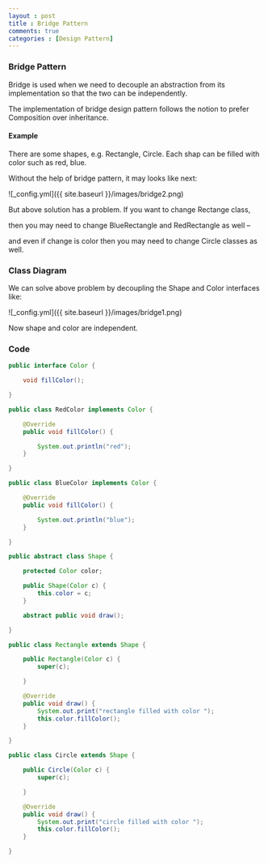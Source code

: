 ```yaml
---
layout : post
title : Bridge Pattern
comments: true
categories : [Design Pattern]
---
```


### Bridge Pattern

Bridge is used when we need to decouple an abstraction from its implementation so that the two can be independently.

The implementation of bridge design pattern follows the notion to prefer Composition over inheritance.

#### Example

There are some shapes, e.g. Rectangle, Circle. Each shap can be filled with
color such as red, blue.

Without the help of bridge pattern, it may looks like next:

![_config.yml]({{ site.baseurl }}/images/bridge2.png)

But above solution has a problem. If you want to change Rectange class, 

then you may need to change BlueRectangle and RedRectangle as well – 

and even if change is color then you may need to change Circle classes as well.

### Class Diagram

We can solve above problem by decoupling the Shape and Color interfaces like:

![_config.yml]({{ site.baseurl }}/images/bridge1.png)

Now shape and color are independent.

### Code

```java
public interface Color {

	void fillColor();

}

public class RedColor implements Color {

	@Override
	public void fillColor() {

		System.out.println("red");
	}

}

public class BlueColor implements Color {

	@Override
	public void fillColor() {

		System.out.println("blue");
	}

}

public abstract class Shape {

	protected Color color;

	public Shape(Color c) {
		this.color = c;
	}

	abstract public void draw();

}

public class Rectangle extends Shape {

	public Rectangle(Color c) {
		super(c);

	}

	@Override
	public void draw() {
		System.out.print("rectangle filled with color ");
		this.color.fillColor();
	}

}

public class Circle extends Shape {

	public Circle(Color c) {
		super(c);

	}

	@Override
	public void draw() {
		System.out.print("circle filled with color ");
		this.color.fillColor();
	}

}
```
